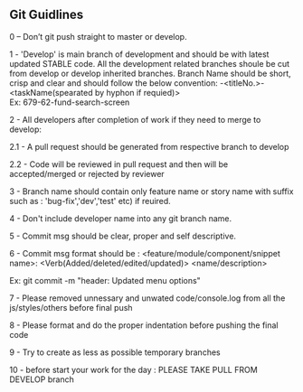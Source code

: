 ## Git Guidlines

0 – Don’t git push straight to master or develop.

1 - 'Develop' is main branch of development and should be with latest updated STABLE code. All the development related branches shoule
be cut from develop or develop inherited branches. Branch Name should be short, crisp and clear and should follow the below convention:
<storyid>-<titleNo.>-<taskName(spearated by hyphon if requied)>  
Ex: 679-62-fund-search-screen

2 - All developers after completion of work if they need to merge to develop:

2.1 - A pull request should be generated from respective branch to develop

2.2 - Code will be reviewed in pull request and then will be accepted/merged or rejected by reviewer

3 - Branch name should contain only feature name or story name with suffix such as : 'bug-fix','dev','test' etc) if reuired.

4 - Don't include developer name into any git branch name.

5 - Commit msg should be clear, proper and self descriptive.

6 - Commit msg format should be : <feature/module/component/snippet name>: <Verb(Added/deleted/edited/updated)> <name/description>

Ex: git commit -m "header: Updated menu options"

7 - Please removed unnessary and unwated code/console.log from all the js/styles/others before final push

8 - Please format and do the proper indentation before pushing the final code

9 - Try to create as less as possible temporary branches

10 - before start your work for the day : PLEASE TAKE PULL FROM DEVELOP branch
